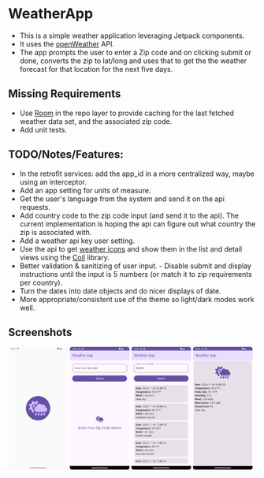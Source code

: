 # WeatherApp
* This is a simple weather application leveraging Jetpack components.
* It uses the [openWeather](https://openweathermap.org) API.
* The app prompts the user to enter a Zip code and on clicking submit or done, converts the zip to lat/long and uses that to get the the weather forecast for that location for the next five days.

## Missing Requirements
- Use [Room](https://developer.android.com/jetpack/androidx/releases/room) in the repo layer to provide caching for the last fetched weather data set, and the associated zip code.
- Add unit tests.

## TODO/Notes/Features:
- In the retrofit services: add the app_id in a more centralized way, maybe using an interceptor.
- Add an app setting for units of measure.
- Get the user's language from the system and send it on the api requests.
- Add country code to the zip code input (and send it to the api). The current implementation is hoping the api can figure out what country the zip is associated with.
- Add a weather api key user setting.
- Use the api to get [weather icons](https://openweathermap.org/weather-conditions) and show them in the list and detail views using the [Coil](https://github.com/coil-kt/coil#jetpack-compose) library.
- Better validation & sanitizing of user input. - Disable submit and display instructions until the input is 5 numbers (or match it to zip requirements per country).
- Turn the dates into date objects and do nicer displays of date.
- More appropriate/consistent use of the theme so light/dark modes work well.

## Screenshots
<p float="middle">
<img src="Screenshot_Splash.png" alt="Screenshot Splash Screen" width="24%"/>
<img src="Screenshot_Home.png" alt="Screenshot Home Screen" width="24%"/>
<img src="Screenshot_List.png" alt="Screenshot List Screen" width="24%"/>
<img src="Screenshot_Detail.png" alt="Screenshot Detail Screen" width="24%"/>
</p>
